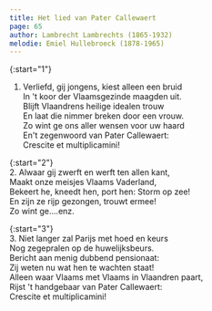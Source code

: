 ```yaml
---
title: Het lied van Pater Callewaert
page: 65
author: Lambrecht Lambrechts (1865-1932)
melodie: Emiel Hullebroeck (1878-1965)
---  
```


{:start="1"}  
1. Verliefd, gij jongens, kiest alleen een bruid  
In 't koor der Vlaamsgezinde maagden uit.  
Blijft Vlaandrens heilige idealen trouw  
En laat die nimmer breken door een vrouw.  
Zo wint ge ons aller wensen voor uw haard  
En't zegenwoord van Pater Callewaert:  
Crescite et multiplicamini!  


{:start="2"}  
2. Alwaar gij zwerft en werft ten allen kant,  
Maakt onze meisjes Vlaams Vaderland,  
Bekeert he, kneedt hen, port hen: Storm op zee!  
En zijn ze rijp gezongen, trouwt ermee!  
Zo wint ge....enz.  


{:start="3"}  
3. Niet langer zal Parijs met hoed en keurs  
Nog zegepralen op de huwelijksbeurs.  
Bericht aan menig dubbend pensionaat:  
Zij weten nu wat hen te wachten staat!  
Alleen waar Vlaams met Vlaams in Vlaandren paart,  
Rijst 't handgebaar van Pater Callewaert:  
Crescite et multiplicamini!  